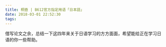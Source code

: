 ```yaml
---
title: 桐壺 | B612官方指定用语「日本語」
date: 2018-03-01 22:52:30
tags:
---
```

借写论文之余，总结一下这四年来关于日语学习的方方面面，希望能给正在学习日语的你一些帮助。
